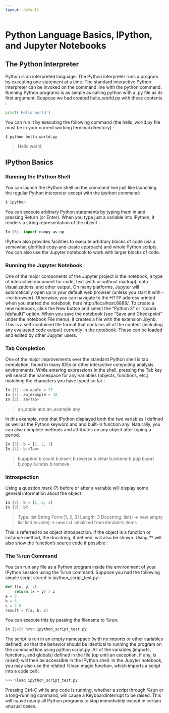 ```yaml
---
layout: default
---
```


# Python Language Basics, IPython, and Jupyter Notebooks

## The Python Interpreter

Python is an interpreted language. The Python interpreter runs a program by executing one statement at a time. The standard interactive Python interpreter can be invoked on the command line with the python command. Running Python programs is as simple as calling python with a .py file as its first argument. Suppose we had created hello_world.py with these contents :

```python
print('Hello world')
```

You can run it by executing the following command (the hello_world.py file must be in your current working terminal directory) :

```python
$ python hello_world.py
```
> Hello world

## IPython Basics

### Running the IPython Shell

You can launch the IPython shell on the command line just like launching the regular Python interpreter except with the ipython command:

```python
$ ipython
```

You can execute arbitrary Python statements by typing them in and pressing Return (or Enter). When you type just a variable into IPython, it renders a string representation of the object :

```python
In [5]: import numpy as np
```

IPython also provides facilities to execute arbitrary blocks of code (via a somewhat glorified copy-and-paste approach) and whole Python scripts. You can also use the Jupyter notebook to work with larger blocks of code.

### Running the Jupyter Notebook

One of the major components of the Jupyter project is the notebook, a type of interactive document for code, text (with or without markup), data visualizations, and other output. On many platforms, Jupyter will automatically open up in your default web browser (unless you start it with --no-browser). Otherwise, you can navigate to the HTTP address printed when you started the notebook, here http://localhost:8888/. To create a new notebook, click the New button and select the “Python 3” or “conda [default]” option. When you save the notebook (see “Save and Checkpoint” under the notebook File menu), it creates a file with the extension .ipynb. This is a self-contained file format that contains all of the content (including any evaluated code output) currently in the notebook. These can be loaded and edited by other Jupyter users.

### Tab Completion

One of the major improvements over the standard Python shell is tab completion, found in many IDEs or other interactive computing analysis environments. While entering expressions in the shell, pressing the Tab key will search the namespace for any variables (objects, functions, etc.) matching the characters you have typed so far :

```python
In [1]: an_apple = 27
In [2]: an_example = 42
In [3]: an<Tab>
```
> an_apple    and         an_example  any


In this example, note that IPython displayed both the two variables I defined as well as the Python keyword and and built-in function any. Naturally, you can also complete methods and attributes on any object after typing a period.

```python
In [3]: b = [1, 2, 3]
In [4]: b.<Tab>
```
> b.append  b.count   b.insert  b.reverse
> b.clear   b.extend  b.pop     b.sort
> b.copy    b.index   b.remove

### Introspection

Using a question mark (?) before or after a variable will display some general information about the object :

```python
In [8]: b = [1, 2, 3]
In [9]: b?
```
> Type:       list
> String Form:[1, 2, 3]
> Length:     3
> Docstring:
> list() -> new empty list
> list(iterable) -> new list initialized from iterable's items

This is referred to as object introspection. If the object is a function or instance method, the docstring, if defined, will also be shown. Using ?? will also show the function’s source code if possible :

### The %run Command

You can run any file as a Python program inside the environment of your IPython session using the %run command. Suppose you had the following simple script stored in ipython_script_test.py :

```python
def f(x, y, z):
    return (x + y) / z
a = 5
b = 6
c = 7.5
result = f(a, b, c)
```

You can execute this by passing the filename to %run:

```python
In [14]: %run ipython_script_test.py
```

The script is run in an empty namespace (with no imports or other variables defined) so that the behavior should be identical to running the program on the command line using python script.py. All of the variables (imports, functions, and globals) defined in the file (up until an exception, if any, is raised) will then be accessible in the IPython shell. In the Jupyter notebook, you may also use the related %load magic function, which imports a script into a code cell :

```python
>>> %load ipython_script_test.py
```

Pressing Ctrl-C while any code is running, whether a script through %run or a long-running command, will cause a KeyboardInterrupt to be raised. This will cause nearly all Python programs to stop immediately except in certain unusual cases.

